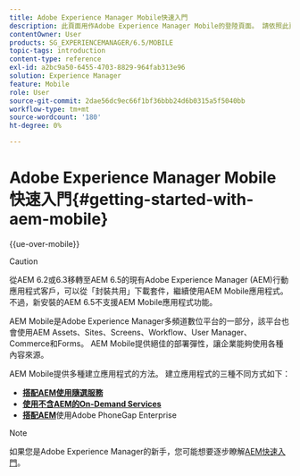 ```yaml
---
title: Adobe Experience Manager Mobile快速入門
description: 此頁面用作Adobe Experience Manager Mobile的登陸頁面。 請依照此頁面作為起點，以瞭解建立應用程式的三種不同方法。
contentOwner: User
products: SG_EXPERIENCEMANAGER/6.5/MOBILE
topic-tags: introduction
content-type: reference
exl-id: a2bc9a50-6455-4703-8829-964fab313e96
solution: Experience Manager
feature: Mobile
role: User
source-git-commit: 2dae56dc9ec66f1bf36bbb24d6b0315a5f5040bb
workflow-type: tm+mt
source-wordcount: '180'
ht-degree: 0%

---
```


# Adobe Experience Manager Mobile快速入門{#getting-started-with-aem-mobile}

{{ue-over-mobile}}

>[!CAUTION]
>
>從AEM 6.2或6.3移轉至AEM 6.5的現有Adobe Experience Manager (AEM)行動應用程式客戶，可以從「封裝共用」下載套件，繼續使用AEM Mobile應用程式。 不過，新安裝的AEM 6.5不支援AEM Mobile應用程式功能。

AEM Mobile是Adobe Experience Manager多頻道數位平台的一部分，該平台也會使用AEM Assets、Sites、Screens、Workflow、User Manager、Commerce和Forms。 AEM Mobile提供絕佳的部署彈性，讓企業能夠使用各種內容來源。

AEM Mobile提供多種建立應用程式的方法。 建立應用程式的三種不同方式如下：

* **[搭配AEM使用隨選服務](/help/mobile/getting-started-aem-mobile-on-demand.md)**
* **[使用不含AEM的On-Demand Services](https://helpx.adobe.com/tw/digital-publishing-solution/help/aem-mobile-end-of-life-faq.html)**
* **[搭配AEM](/help/mobile/getting-started-aem-mobile-phonegap.md)**&#x200B;使用Adobe PhoneGap Enterprise

>[!NOTE]
>
>如果您是Adobe Experience Manager的新手，您可能想要逐步瞭解[AEM快速入門](/help/sites-deploying/deploy.md)。
